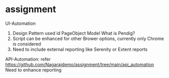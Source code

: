 # assignment
UI-Automation
1) Design Pattern used id PageObject Model
What is Pendig?
2) Script can be enhanced for other Brower options, currently only Chrome is considered
3) Need to include external reporting like Serenity or Extent reports

API-Automation:
refer https://github.com/Nagarajdemo/assignment/tree/main/api_automation
Need to enhance reporting
